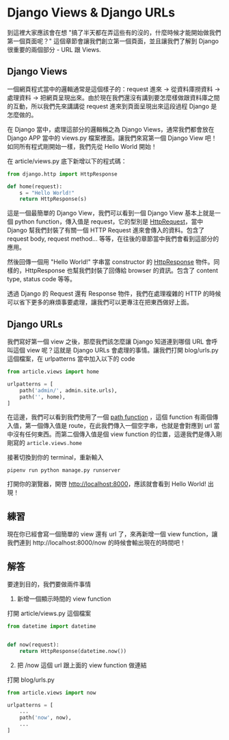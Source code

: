 # Django Views & Django URLs

到這裡大家應該會在想 "搞了半天都在弄這些有的沒的，什麼時候才能開始做我們第一個頁面呢？" 這個章節會讓我們創立第一個頁面，並且讓我們了解到 Django 很重要的兩個部分 - URL 跟 Views.

## Django Views

一個網頁程式當中的邏輯通常是這個樣子的：request 進來 -> 從資料庫撈資料 -> 處理資料 -> 把網頁呈現出來。由於現在我們還沒有講到要怎麼樣做跟資料庫之間的互動，所以我們先來講講從 request 進來到頁面呈現出來這段過程 Django 是怎麼做的。

在 Django 當中，處理這部分的邏輯稱之為 Django Views，通常我們都會放在 Django APP 當中的 views.py 檔案裡面。讓我們來寫第一個 Django View 吧！如同所有程式剛開始一樣，我們先從 Hello World 開始！

在 article/views.py 底下新增以下的程式碼：

```python
from django.http import HttpResponse

def home(request):
    s = "Hello World!"
    return HttpResponse(s)
```

這是一個最簡單的 Django View，我們可以看到一個 Django View 基本上就是一個 python function，傳入值是 request，它的型別是 [HttpRequest](https://docs.djangoproject.com/en/2.0/ref/request-response/#httprequest-objects)，當中 Django 幫我們封裝了有關一個 HTTP Request 進來會傳入的資料。包含了 request body, request method... 等等，在往後的章節當中我們會看到這部分的應用。

然後回傳一個用 "Hello World!" 字串當 constructor 的 [HttpResponse](https://docs.djangoproject.com/en/2.0/ref/request-response/#httpresponse-objects) 物件。同樣的，HttpResponse 也幫我們封裝了回傳給 browser 的資訊。包含了 content type, status code 等等。

透過 Django 的 Request 還有 Response 物件，我們在處理複雜的 HTTP 的時候可以省下更多的麻煩事要處理，讓我們可以更專注在把東西做好上面。

## Django URLs

我們寫好第一個 view 之後，那麼我們該怎麼讓 Django 知道連到哪個 URL 會呼叫這個 view 呢？這就是 Django URLs 會處理的事情。讓我們打開 blog/urls.py 這個檔案，在 urlpatterns 當中加入以下的 code

```python
from article.views import home

urlpatterns = [
    path('admin/', admin.site.urls),
    path('', home),
]
```

在這邊，我們可以看到我們使用了一個 [path function](https://docs.djangoproject.com/en/2.0/ref/urls/#path) ，這個 function 有兩個傳入值，第一個傳入值是 route，在此我們傳入一個空字串，也就是會對應到 url 當中沒有任何東西。而第二個傳入值是個 view function 的位置，這邊我們是傳入剛剛寫的 `article.views.home`

接著切換到你的 terminal，重新輸入

```
pipenv run python manage.py runserver
```

打開你的瀏覽器，開啓 [http://localhost:8000](http://localhost:8000)，應該就會看到 Hello World! 出現！

## 練習

現在你已經會寫一個簡單的 view 還有 url 了，來再新增一個 view function，讓我們連到 http://localhost:8000/now 的時候會輸出現在的時間吧！

## 解答

要達到目的，我們要做兩件事情

1. 新增一個顯示時間的 view function

打開 article/views.py 這個檔案

```python
from datetime import datetime


def now(request):
    return HttpResponse(datetime.now())
```

2. 把 /now 這個 url 跟上面的 view function 做連結

打開 blog/urls.py

```python
from article.views import now

urlpatterns = [
    ...
    path('now', now),
    ...
]

```
